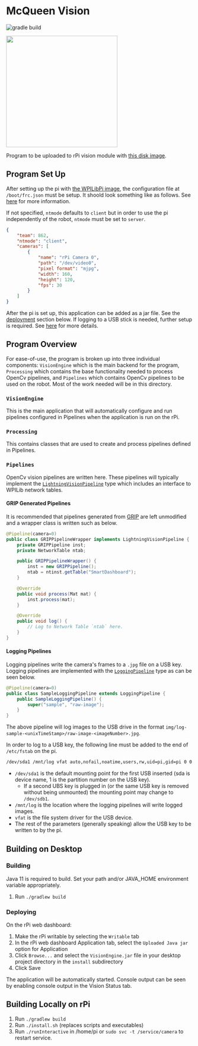 # McQueen Vision

![gradle build](https://github.com/frc-862/mcqueen-vision/workflows/gradle%20build/badge.svg)

<img src="https://repository-images.githubusercontent.com/223694691/2a138780-0ed4-11ea-979c-27afe32caebe" height="300">

Program to be uploaded to rPi vision module with [this disk image](https://github.com/wpilibsuite/WPILibPi/releases/latest).

## Program Set Up

After setting up the pi with [the WPILibPi image](https://github.com/wpilibsuite/WPILibPi/releases/latest), the configuration file at `/boot/frc.json` must be setup. It shoold look something like as follows. See [here](https://github.com/frc-862/mcqueen-vision/blob/master/VisionEngine/src/main/resources/json-format.txt) for more information.

If not specified, `ntmode` defaults to `client` but in order to use the pi independently of the robot, `ntmode` must be set to `server`.

```json
{
    "team": 862,
    "ntmode": "client",
    "cameras": [
        {
            "name": "rPi Camera 0",
            "path": "/dev/video0",
            "pixel format": "mjpg",
            "width": 160,
            "height": 120,
            "fps": 30
        }
    ]
}
```

After the pi is set up, this application can be added as a jar file. See the [deployment](#building) section below. If logging to a USB stick is needed, further setup is required. See [here](#logging-pipelines) for more details.

## Program Overview

For ease-of-use, the program is broken up into three individual components: `VisionEngine` which is the main backend for the program, `Processing` which contains the base functionality needed to process OpenCv pipelines, and `Pipelines` which contains OpenCv pipelines to be used on the robot. Most of the work needed will be in this directory.

### `VisionEngine`

This is the main application that will automatically configure and run pipelines configured in Pipelines when the application is run on the rPi.

### `Processing`

This contains classes that are used to create and process pipelines defined in Pipelines.

### `Pipelines`

OpenCv vision pipelines are written here. These pipelines will typically implement the [`LightningVisionPipeline`](https://github.com/frc-862/mcqueen-vision/blob/master/Processing/src/main/java/util/LightningVisionPipeline.java) type which includes an interface to WPILib network tables.

#### GRIP Generated Pipelines

It is recommended that pipelines generated from [GRIP](https://github.com/WPIRoboticsProjects/GRIP/releases/latest) are left unmodified and a wrapper class is written such as below.

```java
@Pipeline(camera=0)
public class GRIPPipelineWrapper implements LightningVisionPipeline {
    private GRIPPipeline inst;
    private NetworkTable ntab;

    public GRIPPipelineWrapper() {
        inst = new GRIPPipeline();
        ntab = ntinst.getTable("SmartDashboard");
    }

    @Override
    public void process(Mat mat) {
        inst.process(mat);
    }

    @Override
    public void log() {
        // Log to Network Table `ntab` here.
    }  
}
```

#### Logging Pipelines

Logging pipelines write the camera's frames to a `.jpg` file on a USB key. Logging pipelines are implemented with the [`LoggingPipeline`](https://github.com/frc-862/mcqueen-vision/blob/master/Processing/src/main/java/util/LoggingPipeline.java) type as can be seen below.

```java
@Pipeline(camera=0)
public class SampleLoggingPipeline extends LoggingPipeline {
    public SampleLoggingPipeline() {
        super("sample", "raw-image");
    }
}
```

The above pipeline will log images to the USB drive in the format `img/log-sample-<unixTimeStamp>/raw-image-<imageNumber>.jpg`.

In order to log to a USB key, the following line must be added to the end of `/etc/fstab` on the pi.

```bash
/dev/sda1 /mnt/log vfat auto,nofail,noatime,users,rw,uid=pi,gid=pi 0 0
```

- `/dev/sda1` is the default mounting point for the first USB inserted (sda is device name, 1 is the partition number on the USB key).
  - If a second UBS key is plugged in (or the same USB key is removed without being unmounted) the mounting point may change to `/dev/sdb1`.
- `/mnt/log` is the location where the logging pipelines will write logged images.
- `vfat` is the file system driver for the USB device.
- The rest of the parameters (generally speaking) allow the USB key to be written to by the pi.

## Building on Desktop

### Building

Java 11 is required to build.  Set your path and/or JAVA_HOME environment variable appropriately.

1) Run `./gradlew build`

### Deploying

On the rPi web dashboard:

1) Make the rPi writable by selecting the `Writable` tab
2) In the rPi web dashboard Application tab, select the `Uploaded Java jar` option for Application
3) Click `Browse...` and select the `VisionEngine.jar` file in your desktop project directory in the `install` subdirectory
4) Click Save

The application will be automatically started. Console output can be seen by enabling console output in the Vision Status tab.

## Building Locally on rPi

1) Run `./gradlew build`
2) Run `./install.sh` (replaces scripts and executables) 
3) Run `./runInteractive` in /home/pi or `sudo svc -t /service/camera` to restart service.
